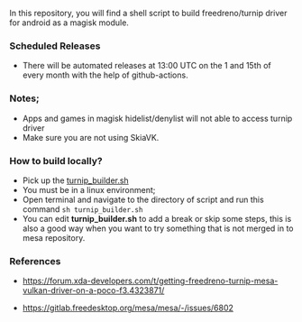 In this repository, you will find a shell script to build freedreno/turnip driver for android as a magisk module.

### Scheduled Releases
- There will be automated releases at 13:00 UTC on the 1 and 15th of every month with the help of github-actions.

### Notes;
- Apps and games in magisk hidelist/denylist will not able to access turnip driver
- Make sure you are not using SkiaVK.

### How to build locally?
- Pick up the [turnip_builder.sh](https://raw.githubusercontent.com/ilhan-athn7/freedreno_turnip-CI/main/turnip_builder.sh)
- You must be in a linux environment;
- Open terminal and navigate to the directory of script and run this command ```sh turnip_builder.sh```
- You can edit **turnip_builder.sh** to add a break or skip some steps, this is also a good way when you want to try something that is not merged in to mesa repository.

### References

- https://forum.xda-developers.com/t/getting-freedreno-turnip-mesa-vulkan-driver-on-a-poco-f3.4323871/

- https://gitlab.freedesktop.org/mesa/mesa/-/issues/6802
